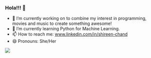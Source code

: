 ### Hola!!! 👋

<!--
**shireenchand/shireenchand** is a ✨ _special_ ✨ repository because its `README.md` (this file) appears on your GitHub profile.

Here are some ideas to get you started: -->

- 🔭 I’m currently working on to combine my interest in programming, movies and music to create something awesome!
- 🌱 I’m currently learning Python for Machine Learning.
- 📫 How to reach me: www.linkedin.com/in/shireen-chand
- 😄 Pronouns: She/Her

<img align="center" src="https://github-readme-stats.vercel.app/api?username=shireenchand&&count_private=true&&show_icons=true&&theme=synthwave" />





